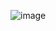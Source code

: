 ![image](https://user-images.githubusercontent.com/12781756/193548123-c6269c85-8095-441b-9cde-d887a440246b.png)
